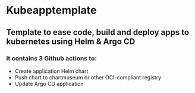 # Kubeapptemplate

## Template to ease code, build and deploy apps to kubernetes using Helm & Argo CD

### It contains 3 Github actions to:

- Create application Helm chart
- Push chart to chartmuseum or other OCI-compliant registry
- Update Argo CD application
